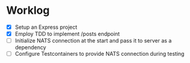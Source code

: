 # Worklog

- [x] Setup an Express project
- [x] Employ TDD to implement /posts endpoint
- [ ] Initialize NATS connection at the start and pass it to server as a dependency
- [ ] Configure Testcontainers to provide NATS connection during testing